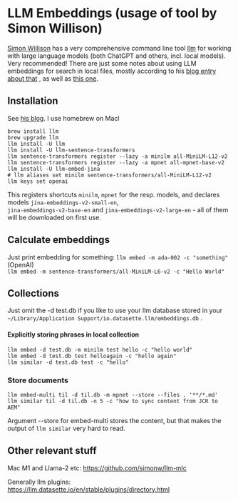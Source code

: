 # LLM Embeddings (usage of tool by Simon Willison)

[Simon Willison]() has a very comprehensive command line tool
[llm](https://llm.datasette.io/en/stable/) for working with large language models (both ChatGPT
and others, incl. local models). Very recommended! There are just some notes about using LLM embeddings for search
in local files, mostly according to his [blog entry about that](https://simonwillison.net/2023/Sep/4/llm-embeddings/)
, as well as [this one](https://simonwillison.net/2023/Oct/26/llm-embed-jina/).

## Installation

See [his blog](https://simonwillison.net/2023/Sep/4/llm-embeddings/). I use homebrew on Macl

    brew install llm
    brew upgrade llm
    llm install -U llm 
    llm install -U llm-sentence-transformers 
    llm sentence-transformers register --lazy -a minilm all-MiniLM-L12-v2
    llm sentence-transformers register --lazy -a mpnet all-mpnet-base-v2
    llm install -U llm-embed-jina
    # llm aliases set minilm sentence-transformers/all-MiniLM-L12-v2
    llm keys set openai

This registers shortcuts `minilm`, `mpnet` for the resp. models, and declares models `jina-embeddings-v2-small-en`,  
`jina-embeddings-v2-base-en` and `jina-embeddings-v2-large-en` - all of them will be downloaded on first use.

## Calculate embeddings

Just print embedding for something: `llm embed -m ada-002 -c "something"` (OpenAI) <br/>
`llm embed -m sentence-transformers/all-MiniLM-L6-v2 -c "Hello World"`

## Collections

Just omit the -d test.db if you like to use your llm database stored in your
`~/Library/Application Support/io.datasette.llm/embeddings.db` .

#### Explicitly storing phrases in local collection

    llm embed -d test.db -m minilm test hello -c "hello world"
    llm embed -d test.db test helloagain -c "hello again"
    llm similar -d test.db test -c "hello"

### Store documents

    llm embed-multi til -d til.db -m mpnet --store --files . '**/*.md'
    llm similar til -d til.db -n 5 -c "how to sync content from JCR to AEM"

Argument --store for embed-multi stores the content, but that makes the output of `llm similar` very hard to read.

## Other relevant stuff

Mac M1 and Llama-2 etc:
https://github.com/simonw/llm-mlc

Generally llm plugins: https://llm.datasette.io/en/stable/plugins/directory.html
